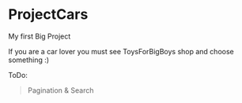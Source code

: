 # ProjectCars
My first Big Project

If you are a car lover you must see ToysForBigBoys shop and choose something :)



ToDo:
>Pagination & Search
